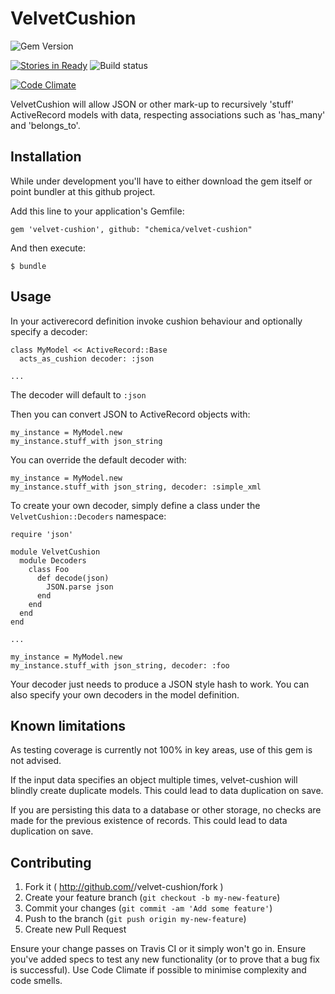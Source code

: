 # VelvetCushion

![Gem Version](https://badge.fury.io/gh/chemica%2Fvelvet-cushion.svg)

[![Stories in Ready](https://badge.waffle.io/chemica/velvet-cushion.png?label=ready&title=Ready)](https://waffle.io/chemica/velvet-cushion)
![Build status](https://travis-ci.org/chemica/velvet-cushion.svg?branch=master)

[![Code Climate](https://codeclimate.com/github/chemica/velvet-cushion.png)](https://codeclimate.com/github/chemica/velvet-cushion)

VelvetCushion will allow JSON or other mark-up to recursively 'stuff' ActiveRecord models
with data, respecting associations such as 'has_many' and 'belongs_to'.

## Installation

While under development you'll have to either download the gem itself or point bundler at this github project. 

Add this line to your application's Gemfile:

    gem 'velvet-cushion', github: "chemica/velvet-cushion"

And then execute:

    $ bundle

## Usage

In your activerecord definition invoke cushion behaviour and optionally specify a decoder:

    class MyModel << ActiveRecord::Base
      acts_as_cushion decoder: :json
    
    ...

The decoder will default to `:json`

Then you can convert JSON to ActiveRecord objects with:

    my_instance = MyModel.new
    my_instance.stuff_with json_string 

You can override the default decoder with:

    my_instance = MyModel.new
    my_instance.stuff_with json_string, decoder: :simple_xml
    
To create your own decoder, simply define a class under the `VelvetCushion::Decoders` namespace:

    require 'json'
    
    module VelvetCushion
      module Decoders
        class Foo
          def decode(json)
            JSON.parse json
          end
        end
      end
    end

    ...
    
    my_instance = MyModel.new
    my_instance.stuff_with json_string, decoder: :foo
    
Your decoder just needs to produce a JSON style hash to work. You can also specify your own decoders in the model definition.


## Known limitations

As testing coverage is currently not 100% in key areas, use of this gem is not advised.

If the input data specifies an object multiple times, velvet-cushion will blindly create duplicate models. This could lead to data duplication on save.

If you are persisting this data to a database or other storage, no checks are made for the previous existence of records. This could lead to data duplication on save.


## Contributing

1. Fork it ( http://github.com/<my-github-username>/velvet-cushion/fork )
2. Create your feature branch (`git checkout -b my-new-feature`)
3. Commit your changes (`git commit -am 'Add some feature'`)
4. Push to the branch (`git push origin my-new-feature`)
5. Create new Pull Request

Ensure your change passes on Travis CI or it simply won't go in.
Ensure you've added specs to test any new functionality (or to prove that a bug fix is successful). 
Use Code Climate if possible to minimise complexity and code smells. 
